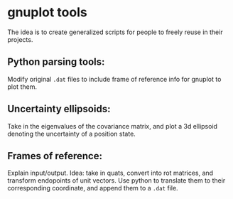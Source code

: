 # gnuplot tools

The idea is to create generalized scripts for people to freely reuse in their projects.

## Python parsing tools:

Modify original ``.dat`` files to include frame of reference info for gnuplot to plot them.

## Uncertainty ellipsoids:

Take in the eigenvalues of the covariance matrix, and plot a 3d ellipsoid denoting the uncertainty of a position state.

## Frames of reference:

Explain input/output. Idea: take in quats, convert into rot matrices, and transform endopoints of unit vectors. Use python to translate them to their corresponding coordinate, and append them to a ``.dat`` file.


